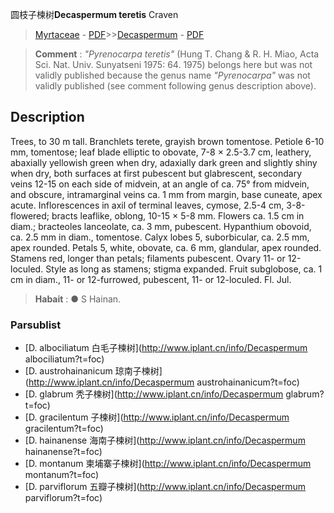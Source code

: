 圆枝子楝树**Decaspermum teretis** Craven

> [Myrtaceae](http://www.iplant.cn/info/Myrtaceae?t=foc) - [PDF](http://www.iplant.cn/foc/pdf/Myrtaceae.pdf)>>[Decaspermum](http://www.iplant.cn/info/Decaspermum?t=foc) - [PDF](http://www.iplant.cn/foc/pdf/Decaspermum.pdf)

> **Comment** : 
> *\"Pyrenocarpa teretis\"* (Hung T. Chang & R. H. Miao, Acta Sci. Nat. Univ. Sunyatseni 1975: 64. 1975) belongs here but was not validly published because the genus name *\"Pyrenocarpa\"* was not validly published (see comment following genus description above).

## Description

Trees, to 30 m tall. Branchlets terete, grayish brown tomentose. Petiole 6-10 mm, tomentose; leaf blade elliptic to obovate, 7-8 × 2.5-3.7 cm, leathery, abaxially yellowish green when dry, adaxially dark green and slightly shiny when dry, both surfaces at first pubescent but glabrescent, secondary veins 12-15 on each side of midvein, at an angle of ca. 75° from midvein, and obscure, intramarginal veins ca. 1 mm from margin, base cuneate, apex acute. Inflorescences in axil of terminal leaves, cymose, 2.5-4 cm, 3-8-flowered; bracts leaflike, oblong, 10-15 × 5-8 mm. Flowers ca. 1.5 cm in diam.; bracteoles lanceolate, ca. 3 mm, pubescent. Hypanthium obovoid, ca. 2.5 mm in diam., tomentose. Calyx lobes 5, suborbicular, ca. 2.5 mm, apex rounded. Petals 5, white, obovate, ca. 6 mm, glandular, apex rounded. Stamens red, longer than petals; filaments pubescent. Ovary 11- or 12-loculed. Style as long as stamens; stigma expanded. Fruit subglobose, ca. 1 cm in diam., 11- or 12-furrowed, pubescent, 11- or 12-loculed. Fl. Jul.

> **Habait** : 
>● S Hainan.

### Parsublist

* [D.  albociliatum  白毛子楝树](http://www.iplant.cn/info/Decaspermum albociliatum?t=foc)
* [D.  austrohainanicum  琼南子楝树](http://www.iplant.cn/info/Decaspermum austrohainanicum?t=foc)
* [D.  glabrum  秃子楝树](http://www.iplant.cn/info/Decaspermum glabrum?t=foc)
* [D.  gracilentum  子楝树](http://www.iplant.cn/info/Decaspermum gracilentum?t=foc)
* [D.  hainanense  海南子楝树](http://www.iplant.cn/info/Decaspermum hainanense?t=foc)
* [D.  montanum  柬埔寨子楝树](http://www.iplant.cn/info/Decaspermum montanum?t=foc)
* [D.  parviflorum  五瓣子楝树](http://www.iplant.cn/info/Decaspermum parviflorum?t=foc)

